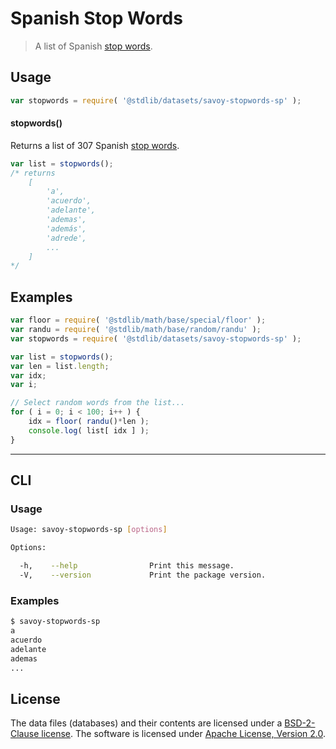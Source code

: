 # Spanish Stop Words

> A list of Spanish [stop words][stopwords].


<section class="intro">

<!-- </intro> -->


<section class="usage">

## Usage

``` javascript
var stopwords = require( '@stdlib/datasets/savoy-stopwords-sp' );
```

#### stopwords()

Returns a list of 307 Spanish [stop words][stopwords].

``` javascript
var list = stopwords();
/* returns
    [
        'a',
        'acuerdo',
        'adelante',
        'ademas',
        'además',
        'adrede',
        ...
    ]
*/
```

<!-- </usage> -->


<section class="examples">

## Examples

``` javascript
var floor = require( '@stdlib/math/base/special/floor' );
var randu = require( '@stdlib/math/base/random/randu' );
var stopwords = require( '@stdlib/datasets/savoy-stopwords-sp' );

var list = stopwords();
var len = list.length;
var idx;
var i;

// Select random words from the list...
for ( i = 0; i < 100; i++ ) {
    idx = floor( randu()*len );
    console.log( list[ idx ] );
}
```

<!-- </examples> -->


---

<section class="cli">

## CLI

<section class="usage">

### Usage

``` bash
Usage: savoy-stopwords-sp [options]

Options:

  -h,    --help                Print this message.
  -V,    --version             Print the package version.
```

<!-- </usage> -->


<section class="examples">

### Examples

``` bash
$ savoy-stopwords-sp
a
acuerdo
adelante
ademas
...
```

<!-- </examples> -->

<!-- </cli> -->


<!-- <license> -->

## License

The data files (databases) and their contents are licensed under a [BSD-2-Clause license][bsd-license]. The software is licensed under [Apache License, Version 2.0][apache-license].

<!-- </license> -->


<section class="links">

[stopwords]: https://en.wikipedia.org/wiki/Stop_words
[bsd-license]: https://opensource.org/licenses/bsd-license.html
[apache-license]: https://www.apache.org/licenses/LICENSE-2.0

<!-- </links> -->
